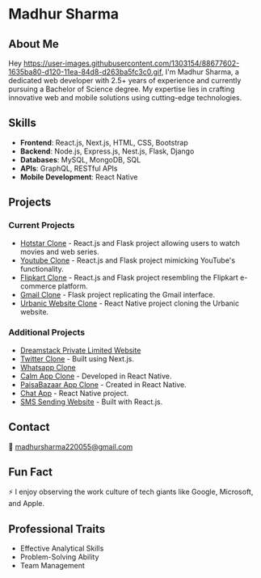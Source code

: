 # Madhur Sharma

## About Me
Hey https://user-images.githubusercontent.com/1303154/88677602-1635ba80-d120-11ea-84d8-d263ba5fc3c0.gif, I'm Madhur Sharma, a dedicated web developer with 2.5+ years of experience and currently pursuing a Bachelor of Science degree. My expertise lies in crafting innovative web and mobile solutions using cutting-edge technologies.

## Skills
- **Frontend**: React.js, Next.js, HTML, CSS, Bootstrap
- **Backend**: Node.js, Express.js, Nest.js, Flask, Django
- **Databases**: MySQL, MongoDB, SQL
- **APIs**: GraphQL, RESTful APIs
- **Mobile Development**: React Native

## Projects
### Current Projects
- [Hotstar Clone](https://github.com/madhursharma026/Hotstar_clone) - React.js and Flask project allowing users to watch movies and web series.
- [Youtube Clone](https://github.com/madhursharma026/youtube_clone) - React.js and Flask project mimicking YouTube's functionality.
- [Flipkart Clone](https://github.com/madhursharma026/flipkart_clone) - React.js and Flask project resembling the Flipkart e-commerce platform.
- [Gmail Clone](https://github.com/madhursharma026/gmail_clone) - Flask project replicating the Gmail interface.
- [Urbanic Website Clone](https://github.com/madhursharma026/urbanic_clone_frontend) - React Native project cloning the Urbanic website.

### Additional Projects
- [Dreamstack Private Limited Website](https://github.com/madhursharma026/dreamstackupdated)
- [Twitter Clone](https://github.com/madhursharma026/twitter_clone) - Built using Next.js.
- [Whatsapp Clone](https://github.com/madhursharma026/Livekit-React-Native-AppWhatsapp-UI)
- [Calm App Clone](https://github.com/madhursharma026/Calm-App) - Developed in React Native.
- [PaisaBazaar App Clone](https://github.com/madhursharma026/PaisabazaarReact-Native) - Created in React Native.
- [Chat App](https://github.com/madhursharma026/chat-app) - React Native project.
- [SMS Sending Website](https://github.com/madhursharma026/sms-project) - Built with React.js.

## Contact
📧 madhursharma220055@gmail.com

## Fun Fact
⚡ I enjoy observing the work culture of tech giants like Google, Microsoft, and Apple.

## Professional Traits
- Effective Analytical Skills
- Problem-Solving Ability
- Team Management
